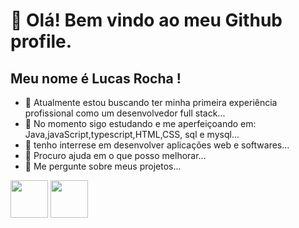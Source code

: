 # 👋 Olá! Bem vindo ao meu Github profile.
## Meu nome é Lucas Rocha !


- 🔭 Atualmente estou buscando ter minha primeira experiência profissional como um desenvolvedor full stack...
- 🌱 No momento sigo estudando e me aperfeiçoando em: Java,javaScript,typescript,HTML,CSS, sql e mysql...
- 👯 tenho interrese em desenvolver aplicações web e softwares...
- 🤔 Procuro ajuda em o que posso melhorar...
- 💬 Me pergunte sobre meus projetos...

 <img src="https://cdn.jsdelivr.net/gh/devicons/devicon/icons/git/git-original-wordmark.svg" width="60" height="60" />
 <img src="https://cdn.jsdelivr.net/gh/devicons/devicon/icons/github/github-original-wordmark.svg"  width="60" height="60"/>
          

